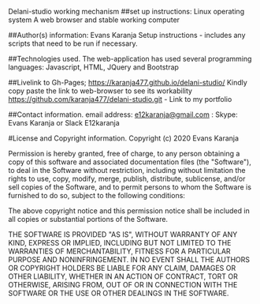 Delani-studio working mechanism ##set up instructions: Linux operating system A web browser and stable working computer

##Author(s) information: Evans Karanja Setup instructions - includes any scripts that need to be run if necessary.

##Technologies used. The web-application has used several programming languages: Javascript, HTML, JQuery and Bootstrap

##Livelink to Gh-Pages; https://karanja477.github.io/delani-studio/ Kindly copy paste the link to web-browser to see its workability https://github.com/karanja477/delani-studio.git - Link to my portfolio

##Contact information. email address: e12karanja@gmail.com : Skype: Evans Karanja or Slack E12karanja

#License and Copyright information. Copyright (c) 2020 Evans Karanja

Permission is hereby granted, free of charge, to any person obtaining a copy of this software and associated documentation files (the "Software"), to deal in the Software without restriction, including without limitation the rights to use, copy, modify, merge, publish, distribute, sublicense, and/or sell copies of the Software, and to permit persons to whom the Software is furnished to do so, subject to the following conditions:

The above copyright notice and this permission notice shall be included in all copies or substantial portions of the Software.

THE SOFTWARE IS PROVIDED "AS IS", WITHOUT WARRANTY OF ANY KIND, EXPRESS OR IMPLIED, INCLUDING BUT NOT LIMITED TO THE WARRANTIES OF MERCHANTABILITY, FITNESS FOR A PARTICULAR PURPOSE AND NONINFRINGEMENT. IN NO EVENT SHALL THE AUTHORS OR COPYRIGHT HOLDERS BE LIABLE FOR ANY CLAIM, DAMAGES OR OTHER LIABILITY, WHETHER IN AN ACTION OF CONTRACT, TORT OR OTHERWISE, ARISING FROM, OUT OF OR IN CONNECTION WITH THE SOFTWARE OR THE USE OR OTHER DEALINGS IN THE SOFTWARE.
